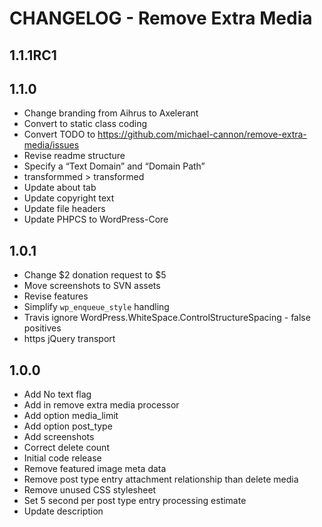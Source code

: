 # CHANGELOG - Remove Extra Media

## 1.1.1RC1

## 1.1.0
* Change branding from Aihrus to Axelerant
* Convert to static class coding
* Convert TODO to https://github.com/michael-cannon/remove-extra-media/issues
* Revise readme structure
* Specify a “Text Domain” and “Domain Path”
* transformmed > transformed
* Update about tab
* Update copyright text
* Update file headers
* Update PHPCS to WordPress-Core

## 1.0.1
* Change $2 donation request to $5
* Move screenshots to SVN assets
* Revise features
* Simplify `wp_enqueue_style` handling
* Travis ignore WordPress.WhiteSpace.ControlStructureSpacing - false positives
* https jQuery transport

## 1.0.0
* Add No text flag
* Add in remove extra media processor
* Add option media_limit
* Add option post_type
* Add screenshots
* Correct delete count
* Initial code release 
* Remove featured image meta data
* Remove post type entry attachment relationship than delete media
* Remove unused CSS stylesheet
* Set 5 second per post type entry processing estimate
* Update description
